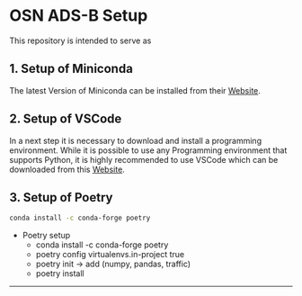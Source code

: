 OSN ADS-B Setup
==============
This repository is intended to serve as
## 1. Setup of Miniconda

The latest Version of Miniconda can be installed from their [Website](https://docs.conda.io/projects/miniconda/en/latest/).

## 2. Setup of VSCode
In a next step it is necessary to download and install a programming environment. While it is possible to use any Programming environment that supports Python, it is highly recommended to use VSCode which can be downloaded from this 
[Website](https://code.visualstudio.com/Download).

## 3. Setup of Poetry

```bash
conda install -c conda-forge poetry
```
- Poetry setup
    - conda install -c conda-forge poetry
    - poetry config virtualenvs.in-project true
    - poetry init → add (numpy, pandas, traffic)
    - poetry install


---
